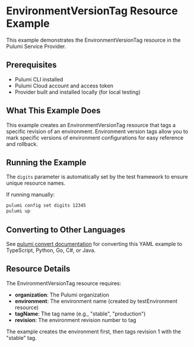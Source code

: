 # EnvironmentVersionTag Resource Example

This example demonstrates the EnvironmentVersionTag resource in the Pulumi Service Provider.

## Prerequisites

- Pulumi CLI installed
- Pulumi Cloud account and access token
- Provider built and installed locally (for local testing)

## What This Example Does

This example creates an EnvironmentVersionTag resource that tags a specific revision of an environment. Environment version tags allow you to mark specific versions of environment configurations for easy reference and rollback.

## Running the Example

The `digits` parameter is automatically set by the test framework to ensure unique resource names.

If running manually:

```bash
pulumi config set digits 12345
pulumi up
```

## Converting to Other Languages

See [pulumi convert documentation](https://www.pulumi.com/docs/iac/cli/commands/pulumi_convert/) for converting this YAML example to TypeScript, Python, Go, C#, or Java.

## Resource Details

The EnvironmentVersionTag resource requires:
- **organization**: The Pulumi organization
- **environment**: The environment name (created by testEnvironment resource)
- **tagName**: The tag name (e.g., "stable", "production")
- **revision**: The environment revision number to tag

The example creates the environment first, then tags revision 1 with the "stable" tag.

